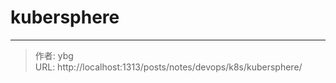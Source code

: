 # kubersphere


<!--more-->


---

> 作者: ybg  
> URL: http://localhost:1313/posts/notes/devops/k8s/kubersphere/  

